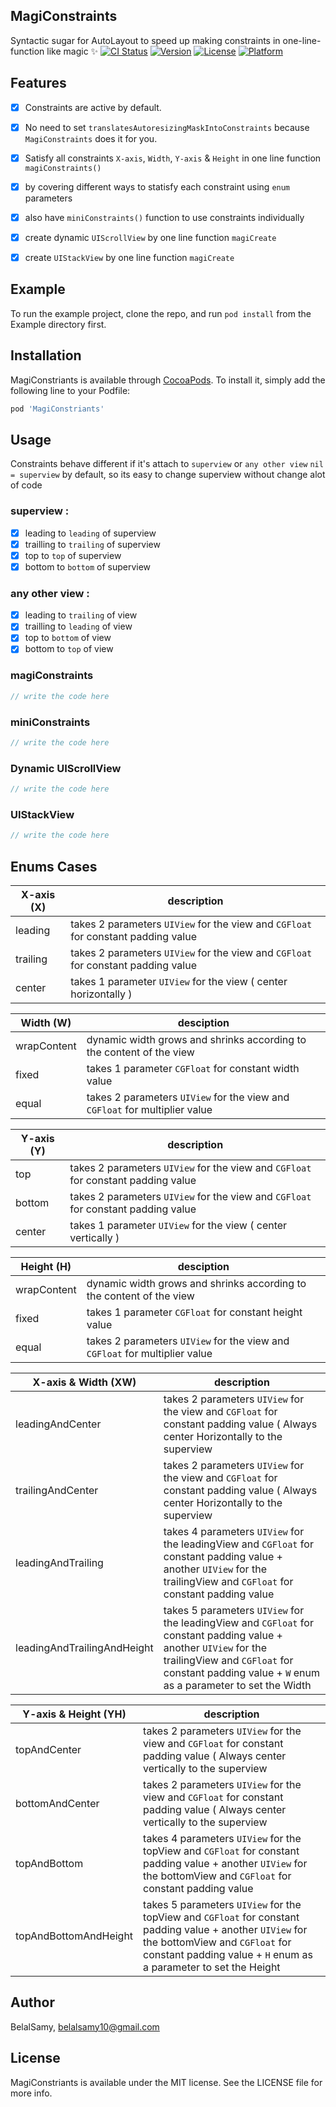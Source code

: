 ## MagiConstraints
Syntactic sugar for AutoLayout to speed up making constraints in one-line-function like magic ✨
[![CI Status](https://img.shields.io/travis/BelalSamy/MagiConstriants.svg?style=flat)](https://travis-ci.org/BelalSamy/MagiConstriants)
[![Version](https://img.shields.io/cocoapods/v/MagiConstriants.svg?style=flat)](https://cocoapods.org/pods/MagiConstriants)
[![License](https://img.shields.io/cocoapods/l/MagiConstriants.svg?style=flat)](https://cocoapods.org/pods/MagiConstriants)
[![Platform](https://img.shields.io/cocoapods/p/MagiConstriants.svg?style=flat)](https://cocoapods.org/pods/MagiConstriants)

## Features
- [X] Constraints are active by default.
- [X] No need to set `translatesAutoresizingMaskIntoConstraints` because `MagiConstraints` does it for you.
- [X] Satisfy all constraints `X-axis`, `Width`, `Y-axis` & `Height` in one line function `magiConstraints()`
- [X] by covering different ways to statisfy each constraint using `enum` parameters
- [X] also have `miniConstraints()` function to use constraints individually 
- [X] create dynamic `UIScrollView` by one line function `magiCreate`
- [X] create `UIStackView` by one line function `magiCreate`


## Example
To run the example project, clone the repo, and run `pod install` from the Example directory first.

## Installation
MagiConstriants is available through [CocoaPods](https://cocoapods.org). To install
it, simply add the following line to your Podfile:

```ruby
pod 'MagiConstriants'
```

## Usage
Constraints behave different if it's attach to `superview` or `any other view`
 `nil = superview` by default, so its easy to change superview without change alot of code 

### superview :
- [X] leading to `leading` of  superview
- [X] trailling to `trailing` of superview
- [X] top to `top` of superview
- [X] bottom to `bottom` of superview

### any other view :
- [X] leading to `trailing` of view
- [X] trailling to `leading` of view
- [X] top to `bottom` of view
- [X] bottom to `top` of view

### magiConstraints 
```swift
// write the code here 
```
### miniConstraints
```swift
// write the code here 
```
### Dynamic UIScrollView
```swift
// write the code here 
```
### UIStackView
```swift
// write the code here 
```


## Enums Cases

| X-axis (X)  | description |
| ------------- | ------------- |
| leading | takes 2 parameters `UIView` for the view and `CGFloat`  for constant padding value |
| trailing  | takes 2 parameters `UIView` for the view and `CGFloat`  for constant padding value |
| center  | takes 1 parameter `UIView` for the view ( center horizontally ) |

| Width (W) | desciption |
| ------------- | ------------- |
| wrapContent | dynamic width grows and shrinks according to the content of the view |
| fixed  | takes 1 parameter `CGFloat`  for constant width value |
| equal  | takes 2 parameters `UIView` for the view and `CGFloat`  for multiplier value |

| Y-axis (Y)  | description |
| ------------- | ------------- |
| top | takes 2 parameters `UIView` for the view and `CGFloat`  for constant padding value |
| bottom  | takes 2 parameters `UIView` for the view and `CGFloat`  for constant padding value |
| center  | takes 1 parameter `UIView` for the view ( center vertically ) |

| Height (H) | desciption |
| ------------- | ------------- |
| wrapContent | dynamic width grows and shrinks according to the content of the view |
| fixed  | takes 1 parameter `CGFloat`  for constant height value |
| equal  | takes 2 parameters `UIView` for the view and `CGFloat`  for multiplier value |

| X-axis & Width (XW) | description |
| ------------- | ------------- |
| leadingAndCenter | takes 2 parameters `UIView` for the view and `CGFloat`  for constant padding value ( Always center Horizontally to the superview |
| trailingAndCenter  | takes 2 parameters `UIView` for the view and `CGFloat`  for constant padding value ( Always center Horizontally to the superview |
| leadingAndTrailing  | takes 4 parameters `UIView` for the leadingView and `CGFloat`  for constant padding value + another `UIView` for the trailingView and `CGFloat`  for constant padding value |
| leadingAndTrailingAndHeight  | takes 5 parameters `UIView` for the leadingView and `CGFloat`  for constant padding value + another `UIView` for the trailingView and `CGFloat`  for constant padding value + `W` enum as a parameter to set the Width |

| Y-axis & Height (YH) | description |
| ------------- | ------------- |
| topAndCenter | takes 2 parameters `UIView` for the view and `CGFloat`  for constant padding value ( Always center vertically to the superview |
| bottomAndCenter | takes 2 parameters `UIView` for the view and `CGFloat`  for constant padding value ( Always center vertically to the superview |
| topAndBottom | takes 4 parameters `UIView` for the topView and `CGFloat`  for constant padding value + another `UIView` for the bottomView and `CGFloat`  for constant padding value |
| topAndBottomAndHeight | takes 5 parameters `UIView` for the topView and `CGFloat`  for constant padding value + another `UIView` for the bottomView and `CGFloat`  for constant padding value + `H` enum as a parameter to set the Height |


## Author

BelalSamy, belalsamy10@gmail.com

## License

MagiConstriants is available under the MIT license. See the LICENSE file for more info.
